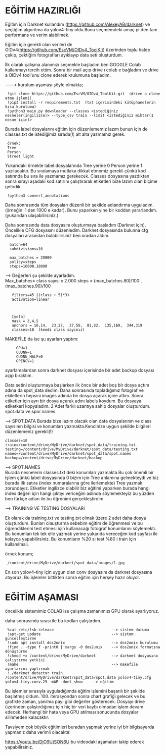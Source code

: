 # EĞİTİM HAZIRLIĞI
Eğitim için Darknet kullandım (https://github.com/AlexeyAB/darknet) ve seçtiğim algoritma da yolov4-tiny oldu.Bunu seçmemdeki amaç pi den tam performans ve verim alabilmek. 

Eğitim için gerekli olan verileri de OIDv4(https://github.com/EscVM/OIDv4_ToolKit) üzerinden toplu halde çekip, çektiğim fotografları ayıklayıp data seti oluşturdum.

İlk olarak çalışma alanımızı seçmekle başladım ben GOOGLE Colab kullanmayı tercih ettim. Sonra bir mail açıp drive ı colab e bağladım ve drive a OIDv4 tool'unu clone ederek krulumuna başladım.

---> kurulum aşaması şöyle olmakta;


     !git clone https://github.com/EscVM/OIDv4_ToolKit.git  (drive a clone etme işlemi)
     !pip3 install -r requirements.txt  (txt içerisindeki kütüphanelerin kısa kurulumu) 
     !python3 main.py downloader --classes <istediğiniz nesneler(ingilizce)> --type_csv train --limit <istediğiniz miktar(1 nesne için)>
     
Burada label dosyalarını eğitim için düzenlememiz lazım bunun için de classes.txt de istediğimiz sırada(!) alt alta yazmamız gerek.
     
     örnek:
     Tree
     Person
     Street light
     
Yukarıdaki örnekte label dosyalarında Tree yerine 0 Person yerine 1 yazılacaktır. Bu sıralamaya mutlaka dikkat etmemiz gerekli çünkü kod satırında bu sıra ile yazmamız gerekecek. Classes dosyasına yazdıktan sonra sırayı aşadaki kod satırını çalıştırarak etiketleri bize lazım olan biçime getirdik.     
     
     !python3 convert_annotations
     
     
Daha sonrasında tüm dosyaları düzenli bir şekilde adlandırma uyguladım.(örneğin: 1 den 1000 e kadar).
Bunu yaparken yine bir koddan yararlandım.(yukarıdan ulaşabilirsiniz.)

Daha sonrasında data dosyasını oluşturmaya başladım (Darknet için). Öncelikle CFG dosyasını düzenledim. Darknet dosyasında bulunna cfg dosyaları arasından bulabilirsiniz ben oradan aldım.
      
      
      batch=64
      subdivisions=16

      max_batches = 20000
      policy=steps
      steps=16000,18000
      
-->  Değerleri şu şekilde ayarladım.       
Max_batches= class sayısı x 2.000
steps = (max_batches.80)/100 , (max_batches.90)/100 

       filters=45 ((class + 5)*3)
       activation=linear



       [yolo]
       mask = 3,4,5
       anchors = 10,14,  23,27,  37,58,  81,82,  135,169,  344,319
       classes=10  (kendi class sayınız)
       


MAKEFİLE da ise şu ayarları yaptım:

         GPU=1
         CUDNN=1
         CUDNN_HALF=0
         OPENCV=1  
  
ayarlamalardan sonra darknet dosyası içerisinde bir adet backup dosyası açıp bıraktım.

Data setini oluşturmaya başlarken ilk önce bir adet boş bir dosya açtım adına da spot_data dedim. Daha sonrasında topladığımız fotograf ve ekiletlerin hepsini images adında bir dosya açarak içine attım. Sonra etiketler için ayrı bir dosya açarak adını labels koydum. Bu dosyaya etiketkeri kopyaladım. 2 Adet farklı uzantıya sahip dosyalar oluşturdum. spot.data ve spor.names 



--> SPOT.DATA
Burada bize lazım olacak olan data dosyalarının ve class sayısının bilgisi ve konumları yazmakta.Kendinize uygun şekilde bilgileri düzenlemeniz gerekli(!)

    classes=10
    train=/content/drive/MyDrive/darknet/spot_data/training.txt
    testing=/content/drive/MyDrive/darknet/spot_data/testing.txt
    names=/content/drive/MyDrive/darknet/spot_data/spot.names
    backup=/content/drive/MyDrive/darknet/backup
    
--> SPOT.NAMES  
Burada nesnelerin classes.txt deki konumları yazmakta.Bu çok önemli bir işlem çünkü label dosyasında 0 bizim için Tree anlamına gelmekteydi ve biz burada ilk satıra (index numaralarına göre ilerlemekte) Tree yazmak zorundayız. Etiketler ingilizce olabilir biz eğitimi yaparken burada hangi index değeri için hangi çıktıyı vericeğini aslında söylemekteyiz bu yüzden ben türkçe adları ile bu öğrenimi gerçekleştirdim.



--> TRAINING VE TESTING DOSYALARI

 Ek olarak da training.txt ve testing.txt olmak üzere 2 adet daha dosya oluşturdum. Bunları olauşturma sebebim eğitim de öğrenmesi ve bu öğrendiklerini test etmesi için kullanacağı fotograf konumlarını söylemekti.
 Bu konumları tek tek elle yazmak yerine yukarıda vereceğim kod sayfası ile kolayca yapabilirsiniz. Bu konumların %20 si test %80 i train için kullanılmalı.
 
 örnek konum;
 
     /content/drive/MyDrive/darknet/spot_data/images/1.jpg
     
En son yolov4-tiny için uygun olan conv dosyasını da darknet dosyasına atıyoruz.
Bu işlemler bittikten sonra eğitim için herşey hazır oluyor.

# EĞİTİM AŞAMASI
öncelikle sistemimiz COLAB ise çalışma zamanımızı GPU olarak ayarlıyoruz.

daha sonrasında sırası ile bu kodları çalıştırdım.
     
     %cat /etc/lsb-release                          --> sistem durumu
     !apt-get update                                --> sistem güncelleştirme
     !sudo apt install dos2unix                     --> dos2unix kurulumu
     !find . -type f -print0 | xargs -0 dos2unix    --> dos2unix formatına dönüştürme
     !chmod +x /content/drive/MyDrive/darknet       --> darknet dosyasına çalıştırma yetkisi
     !make                                          --> makefile ayarlarını yaptırmak
     !./darknet detector train /content/drive/MyDrive/darknet/spot_data/spot.data yolov4-tiny.cfg yolov4-tiny.conv.29 -mAP -dont_show    --> eğitim
     
     
Bu işlemler sırasıyla uyguladığımda eğitim işlemini başarılı bir şekilde başlatmış oldum. 100. iterasyondan sonra chart grafiği gelecek ve bu grafikte zaman, yanılma payı gibi değerler gösterecek. Dosyayı drive üzerinden çalıştırdığımız için hiç bir veri kaybı olmadan işlem devam edecek. Herhangi bir hata veya GPU atılması sonucunda dosyalar silinmeden kalacaktır. 

Tavsiyem çok büyük eğitimleri buradan yapmak yerine iyi bir bilgisayarda yapmanız daha verimli olacaktır.

https://youtu.be/DjO9UtSON6U  bu videodaki aşamaları takip ederek yapabilirsiniz.
